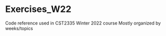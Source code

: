 # Exercises_W22

Code reference used in CST2335 Winter 2022 course
Mostly organized by weeks/topics 

